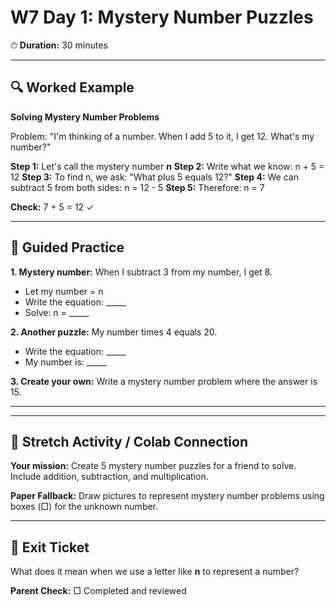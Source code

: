 # W7 Day 1: Mystery Number Puzzles

⏱ **Duration:** 30 minutes

---

## 🔍 Worked Example

**Solving Mystery Number Problems**

Problem: "I'm thinking of a number. When I add 5 to it, I get 12. What's my number?"

**Step 1:** Let's call the mystery number **n**
**Step 2:** Write what we know: n + 5 = 12
**Step 3:** To find n, we ask: "What plus 5 equals 12?"
**Step 4:** We can subtract 5 from both sides: n = 12 - 5
**Step 5:** Therefore: n = 7

**Check:** 7 + 5 = 12 ✓

---

## 📝 Guided Practice

**1. Mystery number:** When I subtract 3 from my number, I get 8. 
   - Let my number = n
   - Write the equation: _____
   - Solve: n = _____

**2. Another puzzle:** My number times 4 equals 20.
   - Write the equation: _____
   - My number is: _____

**3. Create your own:** Write a mystery number problem where the answer is 15.
   _________________________________________________

---

## 🚀 Stretch Activity / Colab Connection

**Your mission:** Create 5 mystery number puzzles for a friend to solve. Include addition, subtraction, and multiplication.

**Paper Fallback:** Draw pictures to represent mystery number problems using boxes (□) for the unknown number.

---

## 🎯 Exit Ticket

What does it mean when we use a letter like **n** to represent a number?

**Parent Check:** □ Completed and reviewed